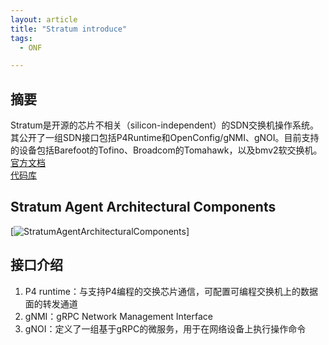 ```yaml
---
layout: article
title: "Stratum introduce"
tags:
  - ONF

---
```


## 摘要

Stratum是开源的芯片不相关（silicon-independent）的SDN交换机操作系统。其公开了一组SDN接口包括P4Runtime和OpenConfig/gNMI、gNOI。目前支持的设备包括Barefoot的Tofino、Broadcom的Tomahawk，以及bmv2软交换机。  
[官方文档](https://www.opennetworking.org/stratum/)  
[代码库](https://github.com/stratum/stratum)

## Stratum Agent Architectural Components

[![StratumAgentArchitecturalComponents](https://github.com/stratum/stratum/raw/master/stratum/docs/images/stratum_architecture.png)]

## 接口介绍

1. P4 runtime：与支持P4编程的交换芯片通信，可配置可编程交换机上的数据面的转发通道
1. gNMI：gRPC Network Management Interface
1. gNOI：定义了一组基于gRPC的微服务，用于在网络设备上执行操作命令
